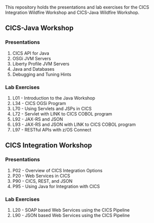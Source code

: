 This repository holds the presentations and lab exercises for the CICS Integration Wildfire Workshop and CICS-Java Wildfire Workshop.

## CICS-Java Workshop
### Presentations
1. CICS API for Java
2. OSGi JVM Servers
3. Liberty Profile JVM Servers
4. Java and Databases
5. Debugging and Tuning Hints
### Lab Exercises
1. L01 - Introduction to the Java Workshop
2. L34 - CICS OGSi Program
3. L70 - Using Servlets and JSPs in CICS
4. L72 - Servlet with LINK to CICS COBOL program
5. L92 - JAX-RS and JSON
6. L93 - JAX-RS and JSON with LINK to CICS COBOL program
7. L97 - RESTful APIs with z/OS Connect

## CICS Integration Workshop
### Presentations
1. P02 - Overview of CICS Integration Options
2. P20 - Web Services in CICS
3. P90 - CICS, REST, and JSON
4. P95 - Using Java for Integration with CICS
### Lab Exercises
1. L20 - SOAP based Web Services using the CICS Pipeline
2. L90 - JSON based Web Services using the CICS Pipeline
